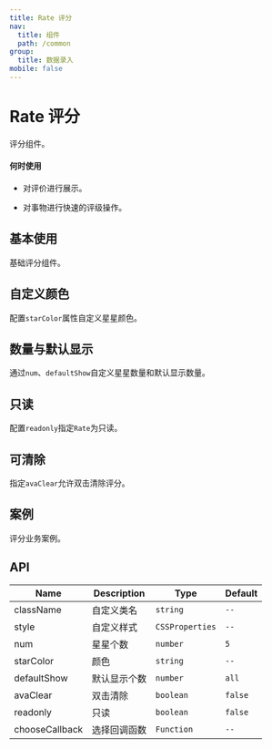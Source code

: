 ```yaml
---
title: Rate 评分
nav:
  title: 组件
  path: /common
group:
  title: 数据录入
mobile: false
---
```


# Rate 评分

评分组件。

#### 何时使用

- 对评价进行展示。

- 对事物进行快速的评级操作。

## 基本使用

基础评分组件。

<code src="./demos/index1.tsx"></code>

## 自定义颜色

配置`starColor`属性自定义星星颜色。

<code src="./demos/index2.tsx"></code>

## 数量与默认显示

通过`num`、`defaultShow`自定义星星数量和默认显示数量。

<code src="./demos/index3.tsx"></code>

## 只读

配置`readonly`指定`Rate`为只读。

<code src="./demos/index4.tsx"></code>

## 可清除

指定`avaClear`允许双击清除评分。

<code src="./demos/index5.tsx"></code>

## 案例

评分业务案例。

<code src="./demos/index6.tsx"></code>

## API

| Name           | Description  | Type            | Default |
| -------------- | ------------ | --------------- | ------- |
| className      | 自定义类名   | `string`        | `--`    |
| style          | 自定义样式   | `CSSProperties` | `--`    |
| num            | 星星个数     | `number`        | `5`     |
| starColor      | 颜色         | `string`        | `--`    |
| defaultShow    | 默认显示个数 | `number`        | `all`   |
| avaClear       | 双击清除     | `boolean`       | `false` |
| readonly       | 只读         | `boolean`       | `false` |
| chooseCallback | 选择回调函数 | `Function`      | `--`    |

